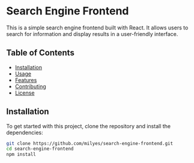 # Search Engine Frontend

This is a simple search engine frontend built with React. It allows users to search for information and display results in a user-friendly interface.

## Table of Contents

- [Installation](#installation)
- [Usage](#usage)
- [Features](#features)
- [Contributing](#contributing)
- [License](#license)

## Installation

To get started with this project, clone the repository and install the dependencies:

```sh
git clone https://github.com/milyes/search-engine-frontend.git
cd search-engine-frontend
npm install
